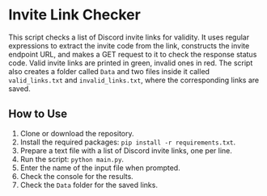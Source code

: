 # Invite Link Checker

This script checks a list of Discord invite links for validity. It uses regular expressions to extract the invite code from the link, constructs the invite endpoint URL, and makes a GET request to it to check the response status code. Valid invite links are printed in green, invalid ones in red. The script also creates a folder called `Data` and two files inside it called `valid_links.txt` and `invalid_links.txt`, where the corresponding links are saved.

## How to Use

1. Clone or download the repository.
2. Install the required packages: `pip install -r requirements.txt`.
3. Prepare a text file with a list of Discord invite links, one per line.
4. Run the script: `python main.py`.
5. Enter the name of the input file when prompted.
6. Check the console for the results.
7. Check the `Data` folder for the saved links.
